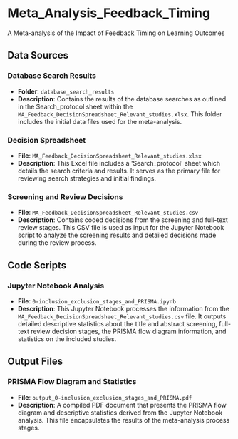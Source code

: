 # Meta_Analysis_Feedback_Timing
A Meta-analysis of the Impact of Feedback Timing on Learning Outcomes

## Data Sources

### Database Search Results
- **Folder**: `database_search_results`
- **Description**: Contains the results of the database searches as outlined in the Search_protocol sheet within the `MA_Feedback_DecisionSpreadsheet_Relevant_studies.xlsx`. This folder includes the initial data files used for the meta-analysis.

### Decision Spreadsheet
- **File**: `MA_Feedback_DecisionSpreadsheet_Relevant_studies.xlsx`
- **Description**: This Excel file includes a 'Search_protocol' sheet which details the search criteria and results. It serves as the primary file for reviewing search strategies and initial findings.

### Screening and Review Decisions
- **File**: `MA_Feedback_DecisionSpreadsheet_Relevant_studies.csv`
- **Description**: Contains coded decisions from the screening and full-text review stages. This CSV file is used as input for the Jupyter Notebook script to analyze the screening results and detailed decisions made during the review process.

## Code Scripts

### Jupyter Notebook Analysis
- **File**: `0-inclusion_exclusion_stages_and_PRISMA.ipynb`
- **Description**: This Jupyter Notebook processes the information from the `MA_Feedback_DecisionSpreadsheet_Relevant_studies.csv` file. It outputs detailed descriptive statistics about the title and abstract screening, full-text review decision stages, the PRISMA flow diagram information, and statistics on the included studies.

## Output Files

### PRISMA Flow Diagram and Statistics
- **File**: `output_0-inclusion_exclusion_stages_and_PRISMA.pdf`
- **Description**: A compiled PDF document that presents the PRISMA flow diagram and descriptive statistics derived from the Jupyter Notebook analysis. This file encapsulates the results of the meta-analysis process stages.
